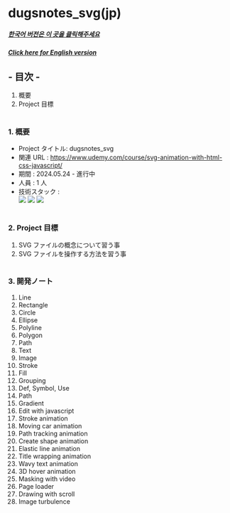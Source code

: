 # dugsnotes_svg(jp)

##### [한국어 버전은 이 곳을 클릭해주세요](README.md)

##### [Click here for English version](README_EN.md)

## - 目次 -

1. 概要
2. Project 目標
   </br>
   </br>

### 1. 概要

- Project タイトル: dugsnotes_svg
- 関連 URL : https://www.udemy.com/course/svg-animation-with-html-css-javascript/
- 期間 : 2024.05.24 - 進行中
- 人員 : 1 人
- 技術スタック : </br>
  <img src="https://img.shields.io/badge/html-E34F26?style=for-the-badge&logo=html5&logoColor=white">
  <img src="https://img.shields.io/badge/css-1572B6?style=for-the-badge&logo=css3&logoColor=white">
  <img src="https://img.shields.io/badge/javascript-F7DF1E?style=for-the-badge&logo=javascript&logoColor=white">
  </br>
  </br>

### 2. Project 目標

1.  SVG ファイルの概念について習う事
2.  SVG ファイルを操作する方法を習う事
    </br>
    </br>

### 3. 開発ノート

1. Line
2. Rectangle
3. Circle
4. Ellipse
5. Polyline
6. Polygon
7. Path
8. Text
9. Image
10. Stroke
11. Fill
12. Grouping
13. Def, Symbol, Use
14. Path
15. Gradient
16. Edit with javascript
17. Stroke animation
18. Moving car animation
19. Path tracking animation
20. Create shape animation
21. Elastic line animation
22. Title wrapping animation
23. Wavy text animation
24. 3D hover animation
25. Masking with video
26. Page loader
27. Drawing with scroll
28. Image turbulence

